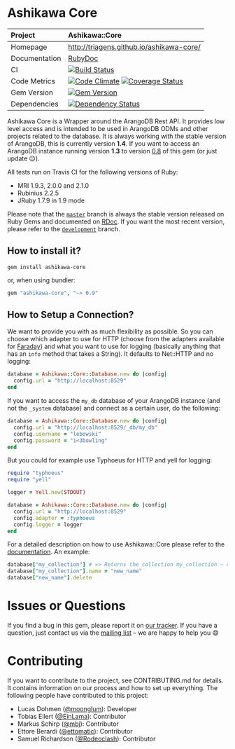 # Ashikawa Core

| Project         | Ashikawa::Core
|:----------------|:--------------------------------------------------
| Homepage        | http://triagens.github.io/ashikawa-core/
| Documentation   | [RubyDoc](http://www.rubydoc.info/gems/ashikawa-core)
| CI              | [![Build Status](https://secure.travis-ci.org/triAGENS/ashikawa-core.png?branch=master)](http://travis-ci.org/triAGENS/ashikawa-core)
| Code Metrics    | [![Code Climate](https://codeclimate.com/github/triAGENS/ashikawa-core.png)](https://codeclimate.com/github/triAGENS/ashikawa-core) [![Coverage Status](https://coveralls.io/repos/triAGENS/ashikawa-core/badge.png?branch=coverall)](https://coveralls.io/r/triAGENS/ashikawa-core)
| Gem Version     | [![Gem Version](https://badge.fury.io/rb/ashikawa-core.png)](http://badge.fury.io/rb/ashikawa-core)
| Dependencies    | [![Dependency Status](https://gemnasium.com/triAGENS/ashikawa-core.png)](https://gemnasium.com/triAGENS/ashikawa-core)

Ashikawa Core is a Wrapper around the ArangoDB Rest API. It provides low level access and is intended to be used in ArangoDB ODMs and other projects related to the database. It is always working with the stable version of ArangoDB, this is currently version **1.4**. If you want to access an ArangoDB instance running version **1.3** to version [0.8](https://github.com/triAGENS/ashikawa-core/tree/0.8) of this gem (or just update :wink:).

All tests run on Travis CI for the following versions of Ruby:

* MRI 1.9.3, 2.0.0 and 2.1.0
* Rubinius 2.2.5
* JRuby 1.7.9 in 1.9 mode

Please note that the [`master`](https://github.com/triAGENS/ashikawa-core) branch is always the stable version released on Ruby Gems and documented on [RDoc](http://www.rubydoc.info/github/triAGENS/ashikawa-core). If you want the most recent version, please refer to the [`development`](https://github.com/triAGENS/ashikawa-core/tree/development) branch.

## How to install it?

```shell
gem install ashikawa-core
```

or, when using bundler:

```ruby
gem "ashikawa-core", "~> 0.9"
```

## How to Setup a Connection?

We want to provide you with as much flexibility as possible. So you can choose which adapter to use for HTTP (choose from the adapters available for [Faraday](https://github.com/lostisland/faraday)) and what you want to use for logging (basically anything that has an `info` method that takes a String). It defaults to Net::HTTP and no logging:

```ruby
database = Ashikawa::Core::Database.new do |config|
  config.url = "http://localhost:8529"
end
```

If you want to access the `my_db` database of your ArangoDB instance (and not the `_system` database) and connect as a certain user, do the following:

```ruby
database = Ashikawa::Core::Database.new do |config|
  config.url = "http://localhost:8529/_db/my_db"
  config.username = "lebowski"
  config.password = "i<3bowling"
end
```

But you could for example use Typhoeus for HTTP and yell for logging:

```ruby
require "typhoeus"
require "yell"

logger = Yell.new(STDOUT)

database = Ashikawa::Core::Database.new do |config|
  config.url = "http://localhost:8529"
  config.adapter = :typhoeus
  config.logger = logger
end
```

For a detailed description on how to use Ashikawa::Core please refer to the [documentation](http://rdoc.info/github/triAGENS/ashikawa-core/master/frames). An example:

```ruby
database["my_collection"] # => Returns the collection my_collection – creates it, if it doesn't exist
database["my_collection"].name = "new_name"
database["new_name"].delete
```

# Issues or Questions

If you find a bug in this gem, please report it on [our tracker](https://github.com/triAGENS/ashikawa-core/issues). If you have a question, just contact us via the [mailing list](https://groups.google.com/forum/?fromgroups#!forum/ashikawa) – we are happy to help you :smile:

# Contributing

If you want to contribute to the project, see CONTRIBUTING.md for details. It contains information on our process and how to set up everything. The following people have contributed to this project:

* Lucas Dohmen ([@moonglum](https://github.com/moonglum)): Developer
* Tobias Eilert ([@EinLama](https://github.com/EinLama)): Contributor
* Markus Schirp ([@mbj](https://github.com/mbj)): Contributor
* Ettore Berardi ([@ettomatic](https://github.com/ettomatic)): Contributor
* Samuel Richardson ([@Rodeoclash](https://github.com/Rodeoclash)): Contributor
